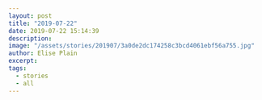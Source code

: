 ```yaml
---
layout: post
title: "2019-07-22"
date: 2019-07-22 15:14:39
description: 
image: "/assets/stories/201907/3a0de2dc174258c3bcd4061ebf56a755.jpg"
author: Elise Plain
excerpt: 
tags: 
  - stories
  - all
---
```



<p></p>
